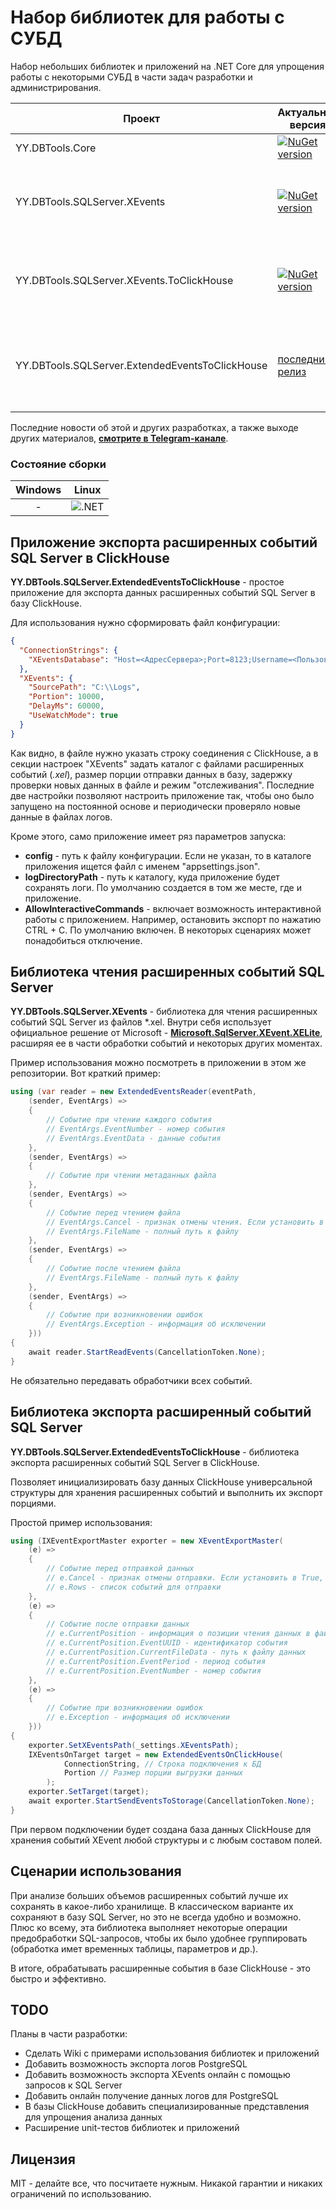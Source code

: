 # Набор библиотек для работы с СУБД

Набор небольших библиотек и приложений на .NET Core для упрощения работы с некоторыми СУБД в части задач разработки и администрирования.

| Проект | Актуальная версия | Описание |
| ----------- | ----------------- | -------- |
| YY.DBTools.Core | [![NuGet version](https://badge.fury.io/nu/YY.DBTools.Core.svg)](https://badge.fury.io/nu/YY.DBTools.Core) | Базовый пакет |
| YY.DBTools.SQLServer.XEvents | [![NuGet version](https://badge.fury.io/nu/YY.DBTools.SQLServer.XEvents.svg)](https://badge.fury.io/nu/YY.DBTools.SQLServer.XEvents) | Пакет для чтения файлов расширенных событий SQL Server |
| YY.DBTools.SQLServer.XEvents.ToClickHouse | [![NuGet version](https://badge.fury.io/nu/YY.DBTools.SQLServer.XEvents.ToClickHouse.svg)](https://badge.fury.io/nu/YY.DBTools.SQLServer.XEvents.ToClickHouse) | Пакет для экспорта расширенных событий SQL Server в базу ClickHouse |
| YY.DBTools.SQLServer.ExtendedEventsToClickHouse | [последний релиз](https://github.com/YPermitin/YY.DBTools/releases) | Консольное приложение для экспорта расширенных событий SQL Server в ClickHouse |

Последние новости об этой и других разработках, а также выходе других материалов, **[смотрите в Telegram-канале](https://t.me/DevQuietPlace)**.

### Состояние сборки
| Windows |  Linux |
|:-------:|:------:|
| - | ![.NET](https://github.com/YPermitin/YY.DBTools/workflows/.NET/badge.svg) |

## Приложение экспорта расширенных событий SQL Server в ClickHouse

**YY.DBTools.SQLServer.ExtendedEventsToClickHouse** - простое приложение для экспорта данных расширенных событий SQL Server в базу ClickHouse. 

Для использования нужно сформировать файл конфигурации:
```json
{
  "ConnectionStrings": {
    "XEventsDatabase": "Host=<АдресСервера>;Port=8123;Username=<Пользователь>;password=<Пароль>;Database=<ИмяБазы>;"
  },
  "XEvents": {
    "SourcePath": "C:\\Logs",
    "Portion": 10000,
    "DelayMs": 60000,
    "UseWatchMode": true
  }
}
```

Как видно, в файле нужно указать строку соединения с ClickHouse, а в секции настроек "XEvents" задать каталог с файлами расширенных событий (*.xel*), размер порции отправки данных в базу, задержку проверки новых данных в файле и режим "отслеживания".
Последние две настройки позволяют настроить приложение так, чтобы оно было запущено на постоянной основе и периодически проверяло новые данные в файлах логов.

Кроме этого, само приложение имеет ряз параметров запуска:

* **config** - путь к файлу конфигурации. Если не указан, то в каталоге приложения ищется файл с именем "appsettings.json".
* **logDirectoryPath** - путь к каталогу, куда приложение будет сохранять логи. По умолчанию создается в том же месте, где и приложение.
* **AllowInteractiveCommands** - включает возможность интерактивной работы с приложением. Например, остановить экспорт по нажатию CTRL + C. По умолчанию включен. В некоторых сценариях может понадобиться отключение.

## Библиотека чтения расширенных событий SQL Server

**YY.DBTools.SQLServer.XEvents** - библиотека для чтения расширенных событий SQL Server из файлов *.xel. Внутри себя использует официальное решение от Microsoft - **[Microsoft.SqlServer.XEvent.XELite](https://www.nuget.org/packages/Microsoft.SqlServer.XEvent.XELite/)**, расширяя ее в части обработки событий и некоторых других моментах.

Пример использования можно посмотреть в приложении в этом же репозитории. Вот краткий пример:

```csharp
using (var reader = new ExtendedEventsReader(eventPath,
    (sender, EventArgs) =>
    {
        // Событие при чтении каждого события
        // EventArgs.EventNumber - номер события
        // EventArgs.EventData - данные события
    },
    (sender, EventArgs) =>
    {
        // Событие при чтении метаданных файла
    },
    (sender, EventArgs) =>
    {
        // Событие перед чтением файла
        // EventArgs.Cancel - признак отмены чтения. Если установить в True, то файл будет пропущен
        // EventArgs.FileName - полный путь к файлу
    },
    (sender, EventArgs) =>
    {
        // Событие после чтением файла
        // EventArgs.FileName - полный путь к файлу
    },
    (sender, EventArgs) =>
    {
        // Событие при возникновении ошибок
        // EventArgs.Exception - информация об исключении
    }))
{
    await reader.StartReadEvents(CancellationToken.None);
}
```

Не обязательно передавать обработчики всех событий.

## Библиотека экспорта расширенный событий SQL Server

**YY.DBTools.SQLServer.ExtendedEventsToClickHouse** - библиотека экспорта расширенных событий SQL Server в ClickHouse.

Позволяет инициализировать базу данных ClickHouse универсальной структуры для хранения расширенных событий и выполнить их экспорт порциями.

Простой пример использования:
```csharp
using (IXEventExportMaster exporter = new XEventExportMaster(
    (e) =>
    {
        // Событие перед отправкой данных
        // e.Cancel - признак отмены отправки. Если установить в True, то данные не будут отправлены в базу.
        // e.Rows - список событий для отправки
    },
    (e) =>
    {
        // Событие после отправки данных
        // e.CurrentPosition - информация о позиции чтения данных в файле с логами
        // e.CurrentPosition.EventUUID - идентификатор события
        // e.CurrentPosition.CurrentFileData - путь к файлу данных
        // e.CurrentPosition.EventPeriod - период события
        // e.CurrentPosition.EventNumber - номер события
    },
    (e) =>
    {
        // Событие при возникновении ошибок
        // e.Exception - информация об исключении
    }))
{
    exporter.SetXEventsPath(_settings.XEventsPath);
    IXEventsOnTarget target = new ExtendedEventsOnClickHouse(
            ConnectionString, // Строка подключения к БД
            Portion // Размер порции выгрузки данных
        );
    exporter.SetTarget(target);
    await exporter.StartSendEventsToStorage(CancellationToken.None);
}
```

При первом подключении будет создана база данных ClickHouse для хранения событий XEvent любой структуры и с любым составом полей.

## Сценарии использования

При анализе больших объемов расширенных событий лучше их сохранять в какое-либо хранилище. В классическом варианте их сохраняют в базу SQL Server, но это не всегда удобно и возможно. 
Плюс ко всему, эта библиотека выполняет некоторые операции предобработки SQL-запросов, чтобы их было удобнее группировать (обработка имет временных таблицы, параметров и др.).

В итоге, обрабатывать расширенные события в базе ClickHouse - это быстро и эффективно.

## TODO

Планы в части разработки:

* Сделать Wiki с примерами использования библиотек и приложений
* Добавить возможность экспорта логов PostgreSQL
* Добавить возможность экспорта XEvents онлайн с помощью запросов к SQL Server
* Добавить онлайн получение данных логов для PostgreSQL
* В базы ClickHouse добавить специализированные представления для упрощения анализа данных
* Расширение unit-тестов библиотек и приложений

## Лицензия

MIT - делайте все, что посчитаете нужным. Никакой гарантии и никаких ограничений по использованию.

